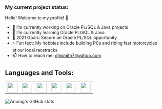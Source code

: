 ### My current project status:

Hello! Welcome to my profile! 🤝

- 🔭 I’m currently working on Oracle PL/SQL & Java projects
- 🌱 I’m currently learning Oracle PL/SQL & Java
- 🥅 2021 Goals: Secure an Oracle PL/SQL opportunity 
- ⚡ Fun fact: My hobbies include building PCs and riding fast motorcycles at our local racetracks.
- 📫 How to reach me: djnsmith7@yahoo.com

## Languages and Tools:

<table>
      <tr>
        <td><img height="32" width="32" src="https://cdn.jsdelivr.net/npm/simple-icons@v4/icons/oracle.svg"</td>
        <td><img height="32" width="32" src="https://cdn.jsdelivr.net/npm/simple-icons@v4/icons/java.svg"</td>
        <td><img height="32" width="32" src="https://cdn.jsdelivr.net/npm/simple-icons@v4/icons/eclipseide.svg"</td>
        <td><img height="32" width="32" src="https://cdn.jsdelivr.net/npm/simple-icons@v4/icons/visualstudiocode.svg"</td>
        <td><img height="32" width="32" src="https://cdn.jsdelivr.net/npm/simple-icons@v4/icons/microsoftoffice.svg"</td>
        <td><img height="32" width="32" src="https://cdn.jsdelivr.net/npm/simple-icons@v4/icons/googlesheets.svg"</td>
      </tr>
</table>
  
![Anurag's GitHub stats](https://github-readme-stats.vercel.app/api?username=djnsmith7&theme=tokyonight&show_icons=true)
